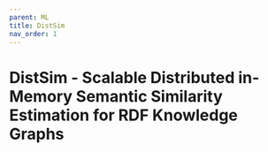 ```yaml
---
parent: ML
title: DistSim
nav_order: 1
---
```


# DistSim - Scalable Distributed in-Memory Semantic Similarity Estimation for RDF Knowledge Graphs
